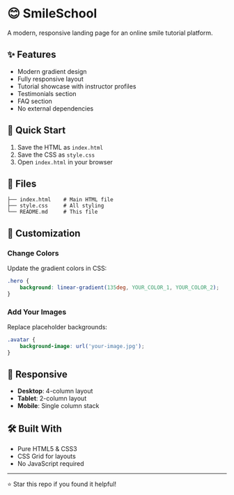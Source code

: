 # 😊 SmileSchool

A modern, responsive landing page for an online smile tutorial platform.


## ✨ Features

- Modern gradient design
- Fully responsive layout
- Tutorial showcase with instructor profiles
- Testimonials section
- FAQ section
- No external dependencies

## 🚀 Quick Start

1. Save the HTML as `index.html`
2. Save the CSS as `style.css`
3. Open `index.html` in your browser

## 📁 Files

```
├── index.html    # Main HTML file
├── style.css     # All styling
└── README.md     # This file
```

## 🎨 Customization

### Change Colors
Update the gradient colors in CSS:
```css
.hero {
    background: linear-gradient(135deg, YOUR_COLOR_1, YOUR_COLOR_2);
}
```

### Add Your Images
Replace placeholder backgrounds:
```css
.avatar {
    background-image: url('your-image.jpg');
}
```

## 📱 Responsive

- **Desktop**: 4-column layout
- **Tablet**: 2-column layout  
- **Mobile**: Single column stack

## 🛠️ Built With

- Pure HTML5 & CSS3
- CSS Grid for layouts
- No JavaScript required

---

⭐ Star this repo if you found it helpful!